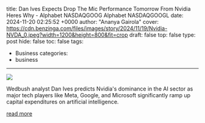 title: Dan Ives Expects Drop The Mic Performance Tomorrow From Nvidia Heres Why - Alphabet NASDAQGOOG Alphabet NASDAQGOOGL
date: 2024-11-20 02:25:52 +0000
author: "Ananya Gairola"
cover: https://cdn.benzinga.com/files/images/story/2024/11/19/Nvidia-NVDA_0.jpeg?width=1200&height=800&fit=crop
draft: false
top: false
type: post
hide: false
toc: false
tags:
  - Business
categories:
  - business
---

![](https://cdn.benzinga.com/files/images/story/2024/11/19/Nvidia-NVDA_0.jpeg?width=1200&height=800&fit=crop)

Wedbush analyst Dan Ives predicts Nvidia's dominance in the AI sector as major tech players like Meta, Google, and Microsoft significantly ramp up capital expenditures on artificial intelligence.

[read more](https://www.benzinga.com/24/11/42079585/meta-google-and-microsoft-bet-big-on-ai-with-skyrocketing-capex-budgets-but-jensen-huangs-nvidia-poised-to-be-the-biggest-winner-says-analyst-only-game-in-town-with-1-trillion-of-ai-capex)
